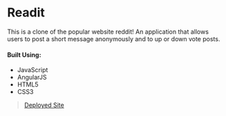 # Readit

This is a clone of the popular website reddit!
An application that allows users to post a short message anonymously and to up or down vote posts.

#### Built Using:
- JavaScript
- AngularJS
- HTML5
- CSS3

> [Deployed Site](https://dickinsonmark.github.io/reddit-clone/)
